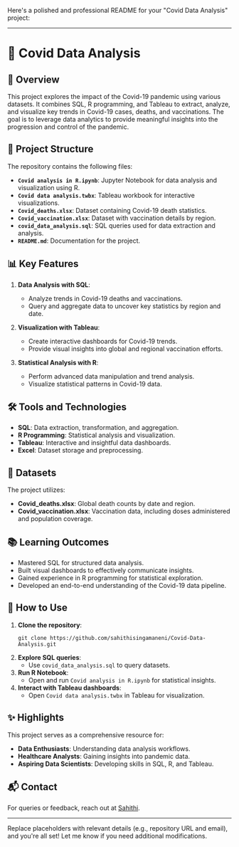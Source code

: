 Here's a polished and professional README for your "Covid Data Analysis" project:

---

# 🦠 Covid Data Analysis

## 📄 Overview
This project explores the impact of the Covid-19 pandemic using various datasets. It combines SQL, R programming, and Tableau to extract, analyze, and visualize key trends in Covid-19 cases, deaths, and vaccinations. The goal is to leverage data analytics to provide meaningful insights into the progression and control of the pandemic.

## 📂 Project Structure
The repository contains the following files:
- **`Covid analysis in R.ipynb`**: Jupyter Notebook for data analysis and visualization using R.
- **`Covid data analysis.twbx`**: Tableau workbook for interactive visualizations.
- **`Covid_deaths.xlsx`**: Dataset containing Covid-19 death statistics.
- **`Covid_vaccination.xlsx`**: Dataset with vaccination details by region.
- **`covid_data_analysis.sql`**: SQL queries used for data extraction and analysis.
- **`README.md`**: Documentation for the project.

## 📊 Key Features
1. **Data Analysis with SQL**:
   - Analyze trends in Covid-19 deaths and vaccinations.
   - Query and aggregate data to uncover key statistics by region and date.

2. **Visualization with Tableau**:
   - Create interactive dashboards for Covid-19 trends.
   - Provide visual insights into global and regional vaccination efforts.

3. **Statistical Analysis with R**:
   - Perform advanced data manipulation and trend analysis.
   - Visualize statistical patterns in Covid-19 data.

## 🛠️ Tools and Technologies
- **SQL**: Data extraction, transformation, and aggregation.
- **R Programming**: Statistical analysis and visualization.
- **Tableau**: Interactive and insightful data dashboards.
- **Excel**: Dataset storage and preprocessing.

## 🧩 Datasets
The project utilizes:
- **Covid_deaths.xlsx**: Global death counts by date and region.
- **Covid_vaccination.xlsx**: Vaccination data, including doses administered and population coverage.

## 📚 Learning Outcomes
- Mastered SQL for structured data analysis.
- Built visual dashboards to effectively communicate insights.
- Gained experience in R programming for statistical exploration.
- Developed an end-to-end understanding of the Covid-19 data pipeline.

## 🚀 How to Use
1. **Clone the repository**:
   ```
   git clone https://github.com/sahithisingamaneni/Covid-Data-Analysis.git
   ```
2. **Explore SQL queries**:
   - Use `covid_data_analysis.sql` to query datasets.
3. **Run R Notebook**:
   - Open and run `Covid analysis in R.ipynb` for statistical insights.
4. **Interact with Tableau dashboards**:
   - Open `Covid data analysis.twbx` in Tableau for visualization.

## ✨ Highlights
This project serves as a comprehensive resource for:
- **Data Enthusiasts**: Understanding data analysis workflows.
- **Healthcare Analysts**: Gaining insights into pandemic data.
- **Aspiring Data Scientists**: Developing skills in SQL, R, and Tableau.

## 📬 Contact
For queries or feedback, reach out at [Sahithi](sahithinivas1874@gmail.com).

---

Replace placeholders with relevant details (e.g., repository URL and email), and you're all set! Let me know if you need additional modifications.
